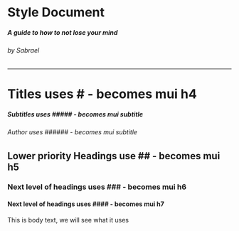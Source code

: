 # Style Document
##### A guide to how to not lose your mind
###### by Sabrael

---  

# Titles uses \# - becomes mui h4
##### Subtitles uses \##### - becomes mui subtitle
###### Author uses \###### - becomes mui subtitle

## Lower priority Headings use \## - becomes mui h5

### Next level of headings uses \### - becomes mui h6

#### Next level of headings uses \#### - becomes mui h7

This is body text, we will see what it uses
